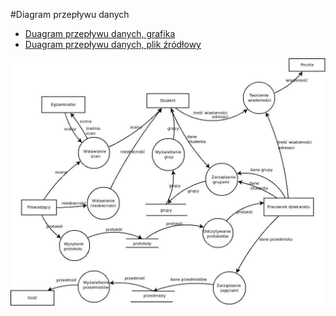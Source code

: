 #Diagram przepływu danych

- [Duagram przepływu danych, grafika](https://github.com/rszczers/Indeks/raw/master/DFD/dfd.jpeg)
- [Duagram przepływu danych, plik źródłowy](https://github.com/rszczers/Indeks/raw/master/DFD/dfd.dia)


![DFD](./dfd.jpeg)
